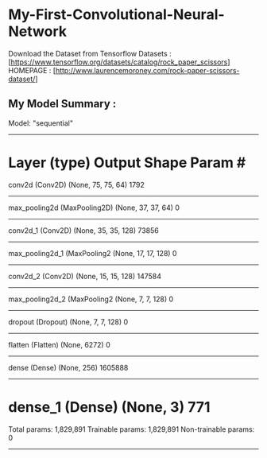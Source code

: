 # My-First-Convolutional-Neural-Network

Download the Dataset from Tensorflow Datasets : [https://www.tensorflow.org/datasets/catalog/rock_paper_scissors]
HOMEPAGE : [http://www.laurencemoroney.com/rock-paper-scissors-dataset/]

## My Model Summary :

Model: "sequential"
_________________________________________________________________
Layer (type)                 Output Shape              Param #   
=================================================================
conv2d (Conv2D)              (None, 75, 75, 64)        1792      
_________________________________________________________________
max_pooling2d (MaxPooling2D) (None, 37, 37, 64)        0         
_________________________________________________________________
conv2d_1 (Conv2D)            (None, 35, 35, 128)       73856     
_________________________________________________________________
max_pooling2d_1 (MaxPooling2 (None, 17, 17, 128)       0         
_________________________________________________________________
conv2d_2 (Conv2D)            (None, 15, 15, 128)       147584    
_________________________________________________________________
max_pooling2d_2 (MaxPooling2 (None, 7, 7, 128)         0         
_________________________________________________________________
dropout (Dropout)            (None, 7, 7, 128)         0         
_________________________________________________________________
flatten (Flatten)            (None, 6272)              0         
_________________________________________________________________
dense (Dense)                (None, 256)               1605888   
_________________________________________________________________
dense_1 (Dense)              (None, 3)                 771       
=================================================================
Total params: 1,829,891
Trainable params: 1,829,891
Non-trainable params: 0
_________________________________________________________________
